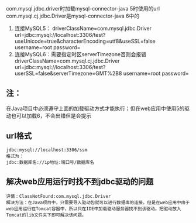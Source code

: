 com.mysql.jdbc.driver时加载mysql-connector-java 5时使用的url
com.mysql.cj.jdbc.Driver是mysql-connector-java 6中的
1. 连接MySQL5：
    driverClassName=com.mysql.jdbc.Driver
    url=jdbc:mysql://localhost:3306/test?useUnicode=true&characterEncoding=utf8&useSSL=false
    username=root
    password=
2. 连接MySQL6：需要指定时区serverTimezone否则会报错
    driverClassName=com.mysql.cj.jdbc.Driver
    url=jdbc:mysql://localhost:3306/test?userSSL=false&serverTimezone=GMT%2B8
    username=root
    password=

## 注：
在Java项目中必须遵守上面的加载驱动方式才能执行；但在web应用中使用5的驱动也可以加载6，不会出错但是会提示

## url格式
    jdbc:mysql://localhost:3306/ssm
    格式为：
    jdbc:数据库名://ip地址:端口号/数据库名


## 解决web应用运行时找不到jdbc驱动的问题
    详情：ClassNotFound:com.mysql.jdbc.Driver
    解决方法：在Java项目中，只需要导入驱动包就可以进行数据库的连接。但是在web应用中由于web应用运行在Tomcat容器中，所以只在IDE中加载驱动服务器找不到该驱动。把驱动放入Tomcat的lib文件夹下即可解决该问题。

